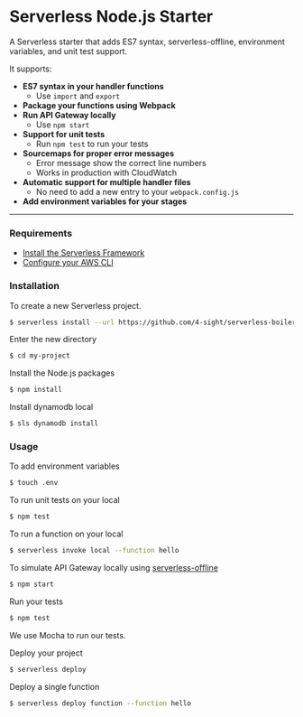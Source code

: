 # Serverless Node.js Starter

A Serverless starter that adds ES7 syntax, serverless-offline, environment variables, and unit test support.

It supports:

- **ES7 syntax in your handler functions**
  - Use `import` and `export`
- **Package your functions using Webpack**
- **Run API Gateway locally**
  - Use `npm start`
- **Support for unit tests**
  - Run `npm test` to run your tests
- **Sourcemaps for proper error messages**
  - Error message show the correct line numbers
  - Works in production with CloudWatch
- **Automatic support for multiple handler files**
  - No need to add a new entry to your `webpack.config.js`
- **Add environment variables for your stages**

---

### Requirements

- [Install the Serverless Framework](https://serverless.com/framework/docs/providers/aws/guide/installation/)
- [Configure your AWS CLI](https://serverless.com/framework/docs/providers/aws/guide/credentials/)

### Installation

To create a new Serverless project.

```bash
$ serverless install --url https://github.com/4-sight/serverless-boilerplate-april-2019 --name my-project
```

Enter the new directory

```bash
$ cd my-project
```

Install the Node.js packages

```bash
$ npm install
```

Install dynamodb local

```bash
$ sls dynamodb install
```

### Usage
To add environment variables

```bash
$ touch .env
```

To run unit tests on your local

```bash
$ npm test
```

To run a function on your local

```bash
$ serverless invoke local --function hello
```

To simulate API Gateway locally using [serverless-offline](https://github.com/dherault/serverless-offline)

```bash
$ npm start
```

Run your tests

```bash
$ npm test
```

We use Mocha to run our tests.

Deploy your project

```bash
$ serverless deploy
```

Deploy a single function

```bash
$ serverless deploy function --function hello
```
